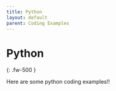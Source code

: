 ```yaml
---
title: Python 
layout: default
parent: Coding Examples
---
```


# Python
{: .fw-500 }

Here are some python coding examples!!